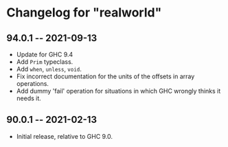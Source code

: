 # Changelog for "realworld"

## 94.0.1 -- 2021-09-13

* Update for GHC 9.4
* Add `Prim` typeclass.
* Add `when`, `unless`, `void`.
* Fix incorrect documentation for the units of the offsets in array operations.
* Add dummy 'fail' operation for situations in which GHC wrongly thinks it needs it.

## 90.0.1 -- 2021-02-13

* Initial release, relative to GHC 9.0.
